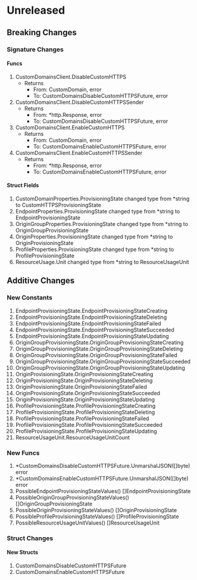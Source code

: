 # Unreleased

## Breaking Changes

### Signature Changes

#### Funcs

1. CustomDomainsClient.DisableCustomHTTPS
	- Returns
		- From: CustomDomain, error
		- To: CustomDomainsDisableCustomHTTPSFuture, error
1. CustomDomainsClient.DisableCustomHTTPSSender
	- Returns
		- From: *http.Response, error
		- To: CustomDomainsDisableCustomHTTPSFuture, error
1. CustomDomainsClient.EnableCustomHTTPS
	- Returns
		- From: CustomDomain, error
		- To: CustomDomainsEnableCustomHTTPSFuture, error
1. CustomDomainsClient.EnableCustomHTTPSSender
	- Returns
		- From: *http.Response, error
		- To: CustomDomainsEnableCustomHTTPSFuture, error

#### Struct Fields

1. CustomDomainProperties.ProvisioningState changed type from *string to CustomHTTPSProvisioningState
1. EndpointProperties.ProvisioningState changed type from *string to EndpointProvisioningState
1. OriginGroupProperties.ProvisioningState changed type from *string to OriginGroupProvisioningState
1. OriginProperties.ProvisioningState changed type from *string to OriginProvisioningState
1. ProfileProperties.ProvisioningState changed type from *string to ProfileProvisioningState
1. ResourceUsage.Unit changed type from *string to ResourceUsageUnit

## Additive Changes

### New Constants

1. EndpointProvisioningState.EndpointProvisioningStateCreating
1. EndpointProvisioningState.EndpointProvisioningStateDeleting
1. EndpointProvisioningState.EndpointProvisioningStateFailed
1. EndpointProvisioningState.EndpointProvisioningStateSucceeded
1. EndpointProvisioningState.EndpointProvisioningStateUpdating
1. OriginGroupProvisioningState.OriginGroupProvisioningStateCreating
1. OriginGroupProvisioningState.OriginGroupProvisioningStateDeleting
1. OriginGroupProvisioningState.OriginGroupProvisioningStateFailed
1. OriginGroupProvisioningState.OriginGroupProvisioningStateSucceeded
1. OriginGroupProvisioningState.OriginGroupProvisioningStateUpdating
1. OriginProvisioningState.OriginProvisioningStateCreating
1. OriginProvisioningState.OriginProvisioningStateDeleting
1. OriginProvisioningState.OriginProvisioningStateFailed
1. OriginProvisioningState.OriginProvisioningStateSucceeded
1. OriginProvisioningState.OriginProvisioningStateUpdating
1. ProfileProvisioningState.ProfileProvisioningStateCreating
1. ProfileProvisioningState.ProfileProvisioningStateDeleting
1. ProfileProvisioningState.ProfileProvisioningStateFailed
1. ProfileProvisioningState.ProfileProvisioningStateSucceeded
1. ProfileProvisioningState.ProfileProvisioningStateUpdating
1. ResourceUsageUnit.ResourceUsageUnitCount

### New Funcs

1. *CustomDomainsDisableCustomHTTPSFuture.UnmarshalJSON([]byte) error
1. *CustomDomainsEnableCustomHTTPSFuture.UnmarshalJSON([]byte) error
1. PossibleEndpointProvisioningStateValues() []EndpointProvisioningState
1. PossibleOriginGroupProvisioningStateValues() []OriginGroupProvisioningState
1. PossibleOriginProvisioningStateValues() []OriginProvisioningState
1. PossibleProfileProvisioningStateValues() []ProfileProvisioningState
1. PossibleResourceUsageUnitValues() []ResourceUsageUnit

### Struct Changes

#### New Structs

1. CustomDomainsDisableCustomHTTPSFuture
1. CustomDomainsEnableCustomHTTPSFuture
